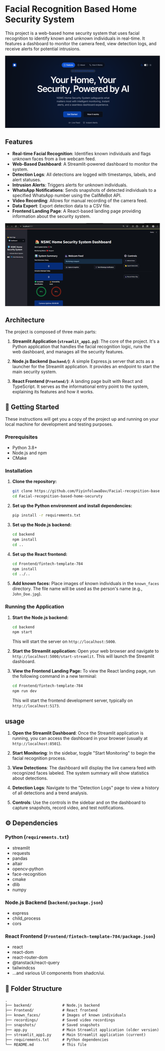 # Facial Recognition Based Home Security System

This project is a web-based home security system that uses facial recognition to identify known and unknown individuals in real-time. It features a dashboard to monitor the camera feed, view detection logs, and receive alerts for potential intrusions.

![Hero-Section](image.png)

##  Features

-   **Real-time Facial Recognition**: Identifies known individuals and flags unknown faces from a live webcam feed.
-   **Web-Based Dashboard**: A Streamlit-powered dashboard to monitor the system.
-   **Detection Logs**: All detections are logged with timestamps, labels, and alert statuses.
-   **Intrusion Alerts**: Triggers alerts for unknown individuals.
-   **WhatsApp Notifications**: Sends snapshots of detected individuals to a specified WhatsApp number using the CallMeBot API.
-   **Video Recording**: Allows for manual recording of the camera feed.
-   **Data Export**: Export detection data to a CSV file.
-   **Frontend Landing Page**: A React-based landing page providing information about the security system.

![Dashboard](dashboard.png)

##  Architecture

The project is composed of three main parts:

1.  **Streamlit Application (`streamlit_app1.py`)**: The core of the project. It's a Python application that handles the facial recognition logic, runs the web dashboard, and manages all the security features.

2.  **Node.js Backend (`backend/`)**: A simple Express.js server that acts as a launcher for the Streamlit application. It provides an endpoint to start the main security system.

3.  **React Frontend (`Frontend/`)**: A landing page built with React and TypeScript. It serves as the informational entry point to the system, explaining its features and how it works.

## 🏁 Getting Started

These instructions will get you a copy of the project up and running on your local machine for development and testing purposes.

### Prerequisites

-   Python 3.8+
-   Node.js and npm
-   CMake

### Installation

1.  **Clone the repository:**

    ```bash
    git clone https://github.com/FiyinfoluwaDav/Facial-recognition-based-home-securuty.git
    cd Facial-recognition-based-home-securuty
    ```

2.  **Set up the Python environment and install dependencies:**

    ```bash
    pip install -r requirements.txt
    ```

3.  **Set up the Node.js backend:**

    ```bash
    cd backend
    npm install
    cd ..
    ```

4.  **Set up the React frontend:**

    ```bash
    cd Frontend/fintech-template-784
    npm install
    cd ../..
    ```

5.  **Add known faces:**
    Place images of known individuals in the `known_faces` directory. The file name will be used as the person's name (e.g., `John_Doe.jpg`).

### Running the Application

1.  **Start the Node.js backend:**

    ```bash
    cd backend
    npm start
    ```

    This will start the server on `http://localhost:5000`.

2.  **Start the Streamlit application:**
    Open your web browser and navigate to `http://localhost:5000/start-streamlit`. This will launch the Streamlit dashboard.

3.  **View the Frontend Landing Page:**
    To view the React landing page, run the following command in a new terminal:

    ```bash
    cd Frontend/fintech-template-784
    npm run dev
    ```

    This will start the frontend development server, typically on `http://localhost:5173`.

## usage

1.  **Open the Streamlit Dashboard**: Once the Streamlit application is running, you can access the dashboard in your browser (usually at `http://localhost:8501`).

2.  **Start Monitoring**: In the sidebar, toggle "Start Monitoring" to begin the facial recognition process.

3.  **View Detections**: The dashboard will display the live camera feed with recognized faces labeled. The system summary will show statistics about detections.

4.  **Detection Logs**: Navigate to the "Detection Logs" page to view a history of all detections and a trend analysis.

5.  **Controls**: Use the controls in the sidebar and on the dashboard to capture snapshots, record video, and test notifications.

## ⚙️ Dependencies

### Python (`requirements.txt`)

-   streamlit
-   requests
-   pandas
-   altair
-   opencv-python
-   face-recognition
-   cmake
-   dlib
-   numpy

### Node.js Backend (`backend/package.json`)

-   express
-   child_process
-   cors

### React Frontend (`Frontend/fintech-template-784/package.json`)

-   react
-   react-dom
-   react-router-dom
-   @tanstack/react-query
-   tailwindcss
-   ...and various UI components from shadcn/ui.

## 📁 Folder Structure

```
.
├── backend/              # Node.js backend
├── Frontend/             # React frontend
├── known_faces/          # Images of known individuals
├── recordings/           # Saved video recordings
├── snapshots/            # Saved snapshots
├── app.py                # Main Streamlit application (older version)
├── streamlit_app1.py     # Main Streamlit application (current)
├── requirements.txt      # Python dependencies
└── README.md             # This file
```


